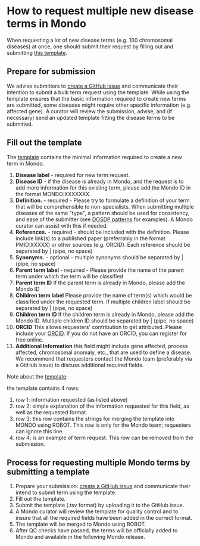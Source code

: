 # How to request multiple new disease terms in Mondo

When requesting a lot of new disease terms (e.g. 100 chromosomal diseases) at once, one should submit their request by filling out and submitting [this template](https://github.com/monarch-initiative/mondo/blob/master/src/templates/Mondo_bulk_submission.tsv).

## Prepare for submission  
We advise submitters to [create a GitHub issue](https://github.com/monarch-initiative/mondo/issues) and communicate their intention to submit a bulk term request using the template.
While using the template ensures that the basic information required to create new terms are submitted, some diseases might require other specific information (e.g. affected gene). A curator will review the submission, advise, and (if necessary) send an updated template fitting the disease terms to be submitted.


## Fill out the template

The [template](https://github.com/monarch-initiative/mondo/blob/master/src/templates/Mondo_bulk_submission.tsv) contains the minimal information required to create a new term in Mondo.
1. **Disease label** - required for new term request.  
1. **Disease ID** - if the disease is already in Mondo, and the request is to add more information for this existing term, please add the Mondo ID in the format MONDO:XXXXXXX.  
1. **Definition.** - required - Please try to formulate a definition of your term that will be comprehensible to non-specialists. When submitting multiple diseases of the same "type", a pattern should be used for consistency, and ease of the submitter (see [DOSDP patterns](https://mondo.readthedocs.io/en/latest/editors-guide/e-design-patterns/#design-pattern-dp-docs) for examples). A Mondo curator can assist with this if needed.  
1. **References.** - required - should be included with the definition. Please include link(s) to a published paper (preferrably in the format PMID:XXXXX) or other sources (e.g. ORCID). Each reference should be separated by | (pipe, no space)  
1. **Synonyms.** - optional - multiple synonyms should be separated by | (pipe, no space)  
1. **Parent term label** - required - Please provide the name of the parent term under which the term will be classified  
1. **Parent term ID** If the parent term is already in Mondo, please add the Mondo ID  
1. **Children term label** Please provide the name of term(s) which would be classified under the requested term. If multiple children label should be separated by | (pipe, no space)  
1. **Children term ID** If the children term is already in Mondo, please add the Mondo ID. Multiple children ID should be separated by | (pipe, no space)  
1. **ORCID**  This allows requesters' contribution to get attributed. Please include your [ORCID](https://orcid.org/). If you do not have an ORCID, you can register for free online.  
1. **Additional Information** this field might include gene affected, process affected, chromosomal anomaly, etc., that are used to define a disease. We recommend that requesters contact the Mondo team (preferably via a GitHub issue) to discuss additional required fields.  

Note about the [template](https://github.com/monarch-initiative/mondo/blob/master/src/templates/Mondo_bulk_submission.tsv):   

the template contains 4 rows:
1. row 1: information requested (as listed above)  
1. row 2: simple explanation of the information requested for this field, as well as the requested format.  
1. row 3: this row contains the strings for merging the template into MONDO using ROBOT. This row is only for the Mondo team; requesters can ignore this line.  
1. row 4: is an example of term request. This row can be removed from the submission.  


## Process for requesting multiple Mondo terms by submitting a template

1. Prepare your submission: [create a GitHub issue](https://github.com/monarch-initiative/mondo/issues) and communicate their intend to submit term using the template.
1. Fill out the template.
1. Submit the template (.tsv format) by uploading it to the GitHub issue.
1. A Mondo curator will review the template for quality control and to insure that all the required fields have been added in the correct format.
1. The template will be merged to Mondo using ROBOT.
1. After QC checks have passed, the terms will be officially added to Mondo and available in the following Mondo release.
